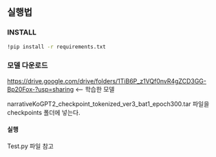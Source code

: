 ## 실행법

### INSTALL

```sh
!pip install -r requirements.txt
```

### 모델 다운로드

https://drive.google.com/drive/folders/1TiB6P_z1VQf0nvR4gZCD3GG-Bp20Fox-?usp=sharing <-- 학습한 모델

narrativeKoGPT2_checkpoint_tokenized_ver3_bat1_epoch300.tar 파일을 checkpoints 폴더에 넣는다.

#### 실행

Test.py 파일 참고

